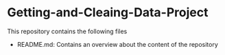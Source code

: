 # Getting-and-Cleaing-Data-Project

This repository contains the following files
- README.md: Contains an overview about the content of the repository
